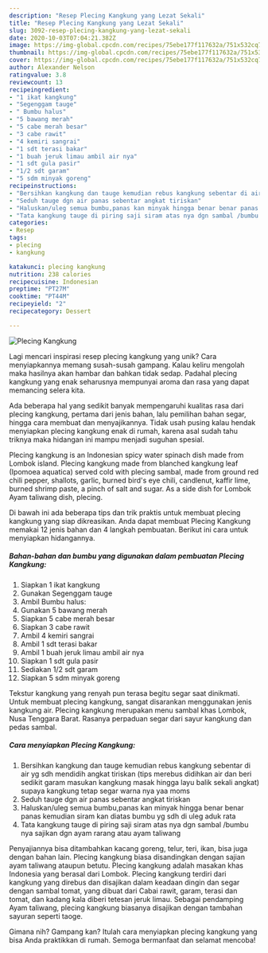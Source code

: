 ```yaml
---
description: "Resep Plecing Kangkung yang Lezat Sekali"
title: "Resep Plecing Kangkung yang Lezat Sekali"
slug: 3092-resep-plecing-kangkung-yang-lezat-sekali
date: 2020-10-03T07:04:21.382Z
image: https://img-global.cpcdn.com/recipes/75ebe177f117632a/751x532cq70/plecing-kangkung-foto-resep-utama.jpg
thumbnail: https://img-global.cpcdn.com/recipes/75ebe177f117632a/751x532cq70/plecing-kangkung-foto-resep-utama.jpg
cover: https://img-global.cpcdn.com/recipes/75ebe177f117632a/751x532cq70/plecing-kangkung-foto-resep-utama.jpg
author: Alexander Nelson
ratingvalue: 3.8
reviewcount: 13
recipeingredient:
- "1 ikat kangkung"
- "Segenggam tauge"
- " Bumbu halus"
- "5 bawang merah"
- "5 cabe merah besar"
- "3 cabe rawit"
- "4 kemiri sangrai"
- "1 sdt terasi bakar"
- "1 buah jeruk limau ambil air nya"
- "1 sdt gula pasir"
- "1/2 sdt garam"
- "5 sdm minyak goreng"
recipeinstructions:
- "Bersihkan kangkung dan tauge kemudian rebus kangkung sebentar di air yg sdh mendidih angkat tiriskan (tips merebus didihkan air dan beri sedikit garam masukan kangkung masak hingga layu balik sekali angkat) supaya kangkung tetap segar warna nya yaa moms"
- "Seduh tauge dgn air panas sebentar angkat tiriskan"
- "Haluskan/uleg semua bumbu,panas kan minyak hingga benar benar panas kemudian siram kan diatas bumbu yg sdh di uleg aduk rata"
- "Tata kangkung tauge di piring saji siram atas nya dgn sambal /bumbu nya sajikan dgn ayam rarang atau ayam taliwang"
categories:
- Resep
tags:
- plecing
- kangkung

katakunci: plecing kangkung 
nutrition: 238 calories
recipecuisine: Indonesian
preptime: "PT27M"
cooktime: "PT44M"
recipeyield: "2"
recipecategory: Dessert

---
```



![Plecing Kangkung](https://img-global.cpcdn.com/recipes/75ebe177f117632a/751x532cq70/plecing-kangkung-foto-resep-utama.jpg)

Lagi mencari inspirasi resep plecing kangkung yang unik? Cara menyiapkannya memang susah-susah gampang. Kalau keliru mengolah maka hasilnya akan hambar dan bahkan tidak sedap. Padahal plecing kangkung yang enak seharusnya mempunyai aroma dan rasa yang dapat memancing selera kita.

Ada beberapa hal yang sedikit banyak mempengaruhi kualitas rasa dari plecing kangkung, pertama dari jenis bahan, lalu pemilihan bahan segar, hingga cara membuat dan menyajikannya. Tidak usah pusing kalau hendak menyiapkan plecing kangkung enak di rumah, karena asal sudah tahu triknya maka hidangan ini mampu menjadi suguhan spesial.

Plecing kangkung is an Indonesian spicy water spinach dish made from Lombok island. Plecing kangkung made from blanched kangkung leaf (Ipomoea aquatica) served cold with plecing sambal, made from ground red chili pepper, shallots, garlic, burned bird&#39;s eye chili, candlenut, kaffir lime, burned shrimp paste, a pinch of salt and sugar. As a side dish for Lombok Ayam taliwang dish, plecing.


Di bawah ini ada beberapa tips dan trik praktis untuk membuat plecing kangkung yang siap dikreasikan. Anda dapat membuat Plecing Kangkung memakai 12 jenis bahan dan 4 langkah pembuatan. Berikut ini cara untuk menyiapkan hidangannya.

<!--inarticleads1-->

##### Bahan-bahan dan bumbu yang digunakan dalam pembuatan Plecing Kangkung:

1. Siapkan 1 ikat kangkung
1. Gunakan Segenggam tauge
1. Ambil  Bumbu halus:
1. Gunakan 5 bawang merah
1. Siapkan 5 cabe merah besar
1. Siapkan 3 cabe rawit
1. Ambil 4 kemiri sangrai
1. Ambil 1 sdt terasi bakar
1. Ambil 1 buah jeruk limau ambil air nya
1. Siapkan 1 sdt gula pasir
1. Sediakan 1/2 sdt garam
1. Siapkan 5 sdm minyak goreng


Tekstur kangkung yang renyah pun terasa begitu segar saat dinikmati. Untuk membuat plecing kangkung, sangat disarankan menggunakan jenis kangkung air. Plecing kangkung merupakan menu sambal khas Lombok, Nusa Tenggara Barat. Rasanya perpaduan segar dari sayur kangkung dan pedas sambal. 

<!--inarticleads2-->

##### Cara menyiapkan Plecing Kangkung:

1. Bersihkan kangkung dan tauge kemudian rebus kangkung sebentar di air yg sdh mendidih angkat tiriskan (tips merebus didihkan air dan beri sedikit garam masukan kangkung masak hingga layu balik sekali angkat) supaya kangkung tetap segar warna nya yaa moms
1. Seduh tauge dgn air panas sebentar angkat tiriskan
1. Haluskan/uleg semua bumbu,panas kan minyak hingga benar benar panas kemudian siram kan diatas bumbu yg sdh di uleg aduk rata
1. Tata kangkung tauge di piring saji siram atas nya dgn sambal /bumbu nya sajikan dgn ayam rarang atau ayam taliwang


Penyajiannya bisa ditambahkan kacang goreng, telur, teri, ikan, bisa juga dengan bahan lain. Plecing kangkung biasa disandingkan dengan sajian ayam taliwang ataupun betutu. Plecing kangkung adalah masakan khas Indonesia yang berasal dari Lombok. Plecing kangkung terdiri dari kangkung yang direbus dan disajikan dalam keadaan dingin dan segar dengan sambal tomat, yang dibuat dari Cabai rawit, garam, terasi dan tomat, dan kadang kala diberi tetesan jeruk limau. Sebagai pendamping Ayam taliwang, plecing kangkung biasanya disajikan dengan tambahan sayuran seperti taoge. 

Gimana nih? Gampang kan? Itulah cara menyiapkan plecing kangkung yang bisa Anda praktikkan di rumah. Semoga bermanfaat dan selamat mencoba!
